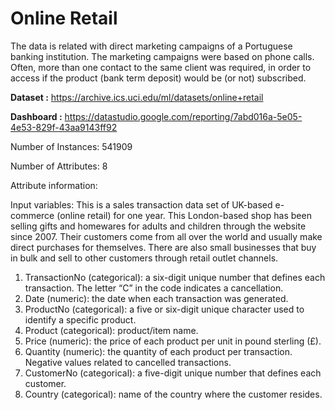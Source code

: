 # Online Retail
The data is related with direct marketing campaigns of a Portuguese banking institution. The marketing campaigns were based on phone calls. Often, more than one contact to the same client was required, in order to access if the product (bank term deposit) would be (or not) subscribed.

<b>Dataset :</b> <a target='_blank'>https://archive.ics.uci.edu/ml/datasets/online+retail</a>

<b>Dashboard :</b> <a target='_blank'>https://datastudio.google.com/reporting/7abd016a-5e05-4e53-829f-43aa9143ff92<a/>

Number of Instances: 541909

Number of Attributes: 8

Attribute information:

Input variables:
This is a sales transaction data set of UK-based e-commerce (online retail) for one year. This London-based shop has been selling gifts and homewares for adults and children through the website since 2007. Their customers come from all over the world and usually make direct purchases for themselves. There are also small businesses that buy in bulk and sell to other customers through retail outlet channels.

1. TransactionNo (categorical): a six-digit unique number that defines each transaction. The letter “C” in the code indicates a cancellation.
2. Date (numeric): the date when each transaction was generated.
3. ProductNo (categorical): a five or six-digit unique character used to identify a specific product.
4. Product (categorical): product/item name.
5. Price (numeric): the price of each product per unit in pound sterling (£).
6. Quantity (numeric): the quantity of each product per transaction. Negative values related to cancelled transactions.
7. CustomerNo (categorical): a five-digit unique number that defines each customer.
8. Country (categorical): name of the country where the customer resides.

